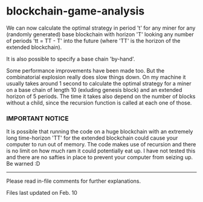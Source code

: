 # blockchain-game-analysis

We can now calculate the optimal strategy in period 't' for any miner for any (randomly generated) base blockchain with horizon 'T' looking any number of periods 'tt = TT - T' into the future (where 'TT' is the horizon of the extended blockchain).

It is also possible to specify a base chain 'by-hand'.

Some performance improvements have been made too. But the combinatorial explosion really does slow things down. On my machine it usually takes around 1 second to calculate the optimal strategy for a miner on a base chain of length 10 (exluding genesis block) and an extended horizon of 5 periods. The time it takes also depend on the number of blocks without a child, since the recursion function is called at each one of those.


### IMPORTANT NOTICE 
It is possible that running the code on a huge blockchain with an extremely long time-horizon 'TT' for the extended blockchain could cause your computer to run out of memory. The code makes use of recursion and there is no limit on how much ram it could potentially eat up. I have not tested this and there are no safties in place to prevent your computer from seizing up. Be warned :D


---
Please read in-file comments for further explanations.

Files last updated on Feb. 10

